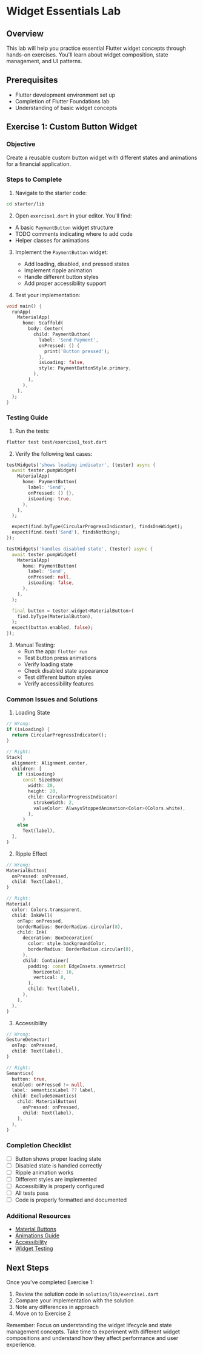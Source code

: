 # Widget Essentials Lab

## Overview
This lab will help you practice essential Flutter widget concepts through hands-on exercises. You'll learn about widget composition, state management, and UI patterns.

## Prerequisites
- Flutter development environment set up
- Completion of Flutter Foundations lab
- Understanding of basic widget concepts

## Exercise 1: Custom Button Widget

### Objective
Create a reusable custom button widget with different states and animations for a financial application.

### Steps to Complete

1. Navigate to the starter code:
```bash
cd starter/lib
```

2. Open `exercise1.dart` in your editor. You'll find:
- A basic `PaymentButton` widget structure
- TODO comments indicating where to add code
- Helper classes for animations

3. Implement the `PaymentButton` widget:
   - Add loading, disabled, and pressed states
   - Implement ripple animation
   - Handle different button styles
   - Add proper accessibility support

4. Test your implementation:
```dart
void main() {
  runApp(
    MaterialApp(
      home: Scaffold(
        body: Center(
          child: PaymentButton(
            label: 'Send Payment',
            onPressed: () {
              print('Button pressed');
            },
            isLoading: false,
            style: PaymentButtonStyle.primary,
          ),
        ),
      ),
    ),
  );
}
```

### Testing Guide

1. Run the tests:
```bash
flutter test test/exercise1_test.dart
```

2. Verify the following test cases:
```dart
testWidgets('shows loading indicator', (tester) async {
  await tester.pumpWidget(
    MaterialApp(
      home: PaymentButton(
        label: 'Send',
        onPressed: () {},
        isLoading: true,
      ),
    ),
  );

  expect(find.byType(CircularProgressIndicator), findsOneWidget);
  expect(find.text('Send'), findsNothing);
});

testWidgets('handles disabled state', (tester) async {
  await tester.pumpWidget(
    MaterialApp(
      home: PaymentButton(
        label: 'Send',
        onPressed: null,
        isLoading: false,
      ),
    ),
  );

  final button = tester.widget<MaterialButton>(
    find.byType(MaterialButton),
  );
  expect(button.enabled, false);
});
```

3. Manual Testing:
   - Run the app: `flutter run`
   - Test button press animations
   - Verify loading state
   - Check disabled state appearance
   - Test different button styles
   - Verify accessibility features

### Common Issues and Solutions

1. Loading State
```dart
// Wrong:
if (isLoading) {
  return CircularProgressIndicator();
}

// Right:
Stack(
  alignment: Alignment.center,
  children: [
    if (isLoading)
      const SizedBox(
        width: 20,
        height: 20,
        child: CircularProgressIndicator(
          strokeWidth: 2,
          valueColor: AlwaysStoppedAnimation<Color>(Colors.white),
        ),
      )
    else
      Text(label),
  ],
)
```

2. Ripple Effect
```dart
// Wrong:
MaterialButton(
  onPressed: onPressed,
  child: Text(label),
)

// Right:
Material(
  color: Colors.transparent,
  child: InkWell(
    onTap: onPressed,
    borderRadius: BorderRadius.circular(8),
    child: Ink(
      decoration: BoxDecoration(
        color: style.backgroundColor,
        borderRadius: BorderRadius.circular(8),
      ),
      child: Container(
        padding: const EdgeInsets.symmetric(
          horizontal: 16,
          vertical: 8,
        ),
        child: Text(label),
      ),
    ),
  ),
)
```

3. Accessibility
```dart
// Wrong:
GestureDetector(
  onTap: onPressed,
  child: Text(label),
)

// Right:
Semantics(
  button: true,
  enabled: onPressed != null,
  label: semanticsLabel ?? label,
  child: ExcludeSemantics(
    child: MaterialButton(
      onPressed: onPressed,
      child: Text(label),
    ),
  ),
)
```

### Completion Checklist

- [ ] Button shows proper loading state
- [ ] Disabled state is handled correctly
- [ ] Ripple animation works
- [ ] Different styles are implemented
- [ ] Accessibility is properly configured
- [ ] All tests pass
- [ ] Code is properly formatted and documented

### Additional Resources

- [Material Buttons](https://api.flutter.dev/flutter/material/MaterialButton-class.html)
- [Animations Guide](https://flutter.dev/docs/development/ui/animations)
- [Accessibility](https://flutter.dev/docs/development/accessibility-and-localization/accessibility)
- [Widget Testing](https://flutter.dev/docs/cookbook/testing/widget/introduction)

## Next Steps

Once you've completed Exercise 1:
1. Review the solution code in `solution/lib/exercise1.dart`
2. Compare your implementation with the solution
3. Note any differences in approach
4. Move on to Exercise 2

Remember: Focus on understanding the widget lifecycle and state management concepts. Take time to experiment with different widget compositions and understand how they affect performance and user experience.
